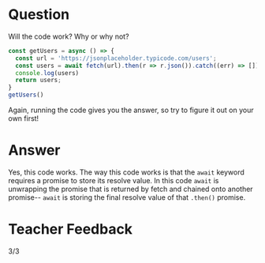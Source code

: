# Question

Will the code work? Why or why not?

```js
const getUsers = async () => {
  const url = 'https://jsonplaceholder.typicode.com/users';
  const users = await fetch(url).then(r => r.json()).catch((err) => []);
  console.log(users)
  return users;
}
getUsers()
```

Again, running the code gives you the answer, so try to figure it out on your own first!

# Answer
Yes, this code works. The way this code works is that the `await` keyword requires a promise to store its resolve value. In this code `await` is unwrapping the promise that is returned by fetch and chained onto another promise-- `await` is storing the final resolve value of that `.then()` promise. 


# Teacher Feedback
3/3